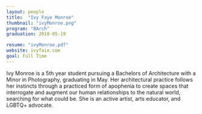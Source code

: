 ```yaml
---
layout: people
title:  "Ivy Faye Monroe"
thumbnail: "ivyMonroe.png"
program: "BArch"
graduation: 2018-05-19

resume: "ivyMonroe.pdf"
website: ivyfaie.com
goal: Full Time
---
```

Ivy Monroe is a 5th year student pursuing a Bachelors of Architecture with a Minor in Photography, graduating in May. Her architectural practice follows her instincts through a practiced form of apophenia to create spaces that interrogate and augment our human relationships to the natural world, searching for what could be. She is an active artist, arts educator, and LGBTQ+ advocate.
